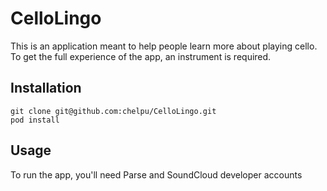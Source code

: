 CelloLingo
==========
This is an application meant to help people learn more about playing cello. To get the full experience of the app, an instrument is required.

## Installation
    git clone git@github.com:chelpu/CelloLingo.git
    pod install
    
## Usage
To run the app, you'll need Parse and SoundCloud developer accounts

